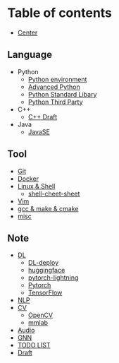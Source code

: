 # Table of contents

- [Center](README.md)

## Language

- Python
  - [Python environment](language/python/python_environment_usage.md)
  - [Advanced Python](language/python/python_advanced.md)
  - [Python Standard Libary](language/python/python_standard_library.md)
  - [Python Third Party](language/python/python_third_party.md)
- C++
  - [C++ Draft](language/cplusplus/cpp_draft.md)
- Java
  - [JavaSE](language/java/javase.md)

## Tool

- [Git](tool/git.md)
- [Docker](tool/docker.md)
- [Linux & Shell](tool/linux_and_shell.md)
  - [shell-cheet-sheet](tool/shell_cheat_sheet.md)
- [Vim](tool/vim.md)
- [gcc & make & cmake](tool/make.md)
- [misc](tool/misc_tools.md)

## Note
- [DL](note/dl.md)
  - [DL-deploy](note/dl-deploy.md)
  - [huggingface](note/huggingface.md)
  - [pytorch-lightning](note/pytorch-lightning.md)
  - [Pytorch](note/pytorch.md)
  - [TensorFlow](note/tensorflow.md)
- [NLP](note/nlp.md)
- [CV](note/cv.md)
  - [OpenCV](note/opencv.md)
  - [mmlab](note/mmlab.md)
- [Audio](note/audio.md)
- [GNN](note/gnn.md)
- [TODO LIST](note/plan.md)
- [Draft](note/draft.md)
